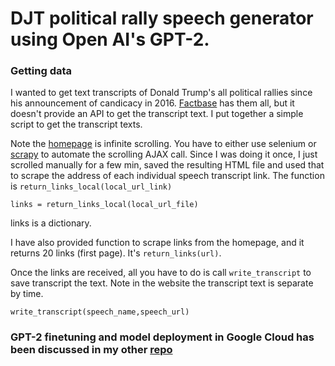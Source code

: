 # DJT political rally speech generator using Open AI's GPT-2. 

### Getting data

I wanted to get text transcripts of Donald Trump's all political rallies since his announcement of candicacy in 2016. 
[Factbase](https://factba.se/transcripts) has them all, but it doesn't provide an API to get the transcript text. 
I put together a simple script to get the transcript texts. 

Note the [homepage](https://factba.se/transcripts) is infinite scrolling. 
You have to either use selenium or [scrapy](https://scrapy.org/) to automate the scrolling AJAX call. Since I was doing it once,
I just scrolled manually for a few min, saved the resulting HTML file and used that to scrape the address of each individual speech
transcript link. The function is `return_links_local(local_url_link)`

```
links = return_links_local(local_url_file)
```

links is a dictionary. 

I have also provided function to scrape links from the homepage, and it returns 20 links (first page). It's `return_links(url)`.

Once the links are received, all you have to do is call `write_transcript` to save transcript the text. Note in the website the transcript text
is separate by time. 

```
write_transcript(speech_name,speech_url)
```

### GPT-2 finetuning and model deployment in Google Cloud has been discussed in my other [repo](https://github.com/addadda023/GPT-2-text-generation)
